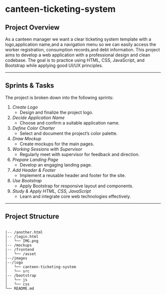 # canteen-ticketing-system

## Project Overview
As a canteen manager we want a clear ticketing system template with a logo,application name,and a navigation menu so we can easily access the worker registration, consumption records,and debt information.
This project aims to develop a web application with a professional design and clean codebase. The goal is to practice using HTML, CSS, JavaScript, and Bootstrap while applying good UI/UX principles.

---

## Sprints & Tasks

The project is broken down into the following sprints:

1. *Create Logo*
   - Design and finalize the project logo.
2. *Decide Application Name*
   - Choose and confirm a suitable application name.
3. *Define Color Charter*
   - Select and document the project’s color palette.
4. *Draw Mockup*
   - Create mockups for the main pages.
5. *Working Sessions with Supervisor*
   - Regularly meet with supervisor for feedback and direction.
6. *Prepare Landing Page*
   - Develop an engaging landing page.
7. *Add Header & Footer*
   - Implement a reusable header and footer for the site.
8. *Use Bootstrap*
   - Apply Bootstrap for responsive layout and components.
9. *Study & Apply HTML, CSS, JavaScript*
   - Learn and integrate core web technologies effectively.

---

##  Project Structure

```plaintext

|-- /another.html
|-- /login.html
│   └── IMG.png
|-- /mockups
|-- /frontend
│   └── /asset
|--/images
|--/logo
│   └── canteen-ticketing-system
│   └── src
|-- /bootstrap
│   └── js
│   └── css
└── README.md